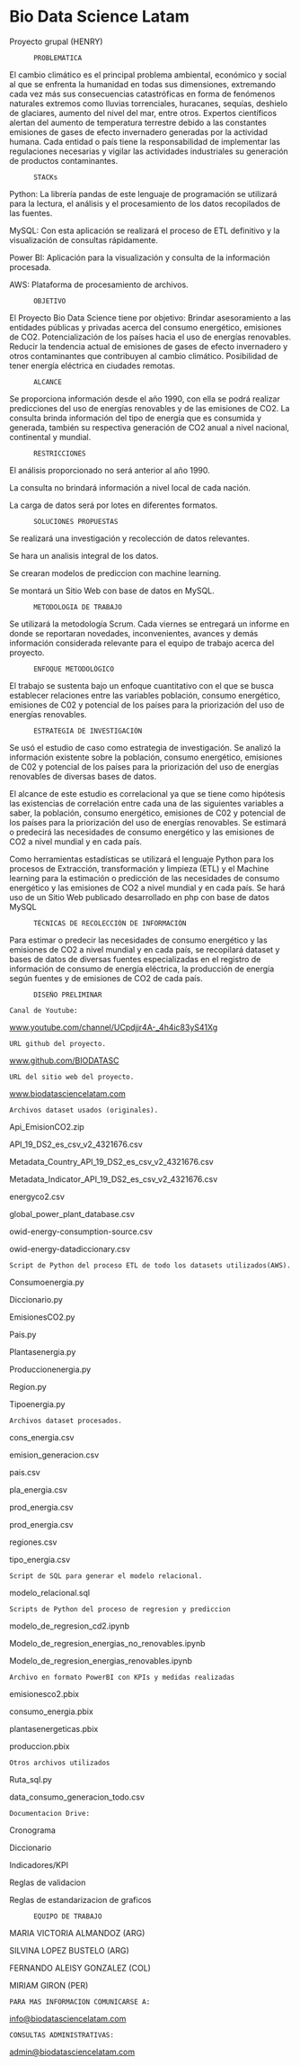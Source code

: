 # Bio Data Science Latam
Proyecto grupal (HENRY) 


          PROBLEMÁTICA

El cambio climático es el principal problema ambiental, económico y social al que se enfrenta la humanidad en todas sus dimensiones, extremando cada vez más sus consecuencias catastróficas en forma de fenómenos naturales extremos como lluvias torrenciales, huracanes, sequías, deshielo de glaciares, aumento del nivel del mar, entre otros.
Expertos científicos alertan del aumento de temperatura terrestre debido a las constantes emisiones de gases de efecto invernadero generadas por la actividad humana. 
Cada entidad o país tiene la responsabilidad de implementar las regulaciones necesarias y vigilar las actividades industriales su generación de productos contaminantes.


          STACKs
	
Python: La librería pandas de este lenguaje de programación se utilizará para la lectura, el análisis y el procesamiento de los datos recopilados de las fuentes.

MySQL: Con esta aplicación se realizará el proceso de ETL definitivo y la visualización de consultas rápidamente.

Power BI: Aplicación para la visualización y consulta de la información procesada.

AWS: Plataforma de procesamiento de archivos.


          OBJETIVO

El Proyecto Bio Data Science tiene por objetivo:
Brindar asesoramiento a las entidades públicas y privadas acerca del consumo energético, emisiones de CO2.
Potencialización de los países hacia el uso de energías renovables.
Reducir la tendencia actual de emisiones de gases de efecto invernadero y otros contaminantes que contribuyen al cambio climático.
Posibilidad de tener energía eléctrica en ciudades remotas.


          ALCANCE

Se proporciona información desde el año 1990, con ella se podrá realizar predicciones del uso de energías renovables y de las emisiones de CO2. 
La consulta brinda información del tipo de energía que es consumida y generada, también su respectiva generación de CO2  anual a nivel nacional, continental y mundial.


          RESTRICCIONES

El análisis proporcionado no será anterior al año 1990.

La consulta no brindará información a nivel local de cada nación.

La carga de datos será por lotes en diferentes formatos.


          SOLUCIONES PROPUESTAS

Se realizará una investigación y recolección de datos relevantes.

Se hara un analisis integral de los datos.

Se crearan modelos de prediccion con machine learning.

Se montará un Sitio Web con base de datos en MySQL.


          METODOLOGIA DE TRABAJO

Se utilizará la metodología Scrum. Cada viernes se entregará un informe en donde se reportaran novedades, inconvenientes, avances y demás información considerada relevante para el equipo de trabajo acerca del proyecto.


          ENFOQUE METODOLÓGICO

El trabajo se sustenta bajo un enfoque cuantitativo con el que se busca establecer relaciones entre las variables población, consumo energético, emisiones de C02 y potencial de los países para la priorización del uso de energías renovables.


          ESTRATEGIA DE INVESTIGACIÓN

Se usó el estudio de caso como estrategia de investigación. Se analizó la información existente sobre la población, consumo energético, emisiones de C02 y potencial de los países para la priorización del uso de energías renovables de diversas bases de datos.

El alcance de este estudio es correlacional ya que se tiene como hipótesis las existencias de correlación entre cada una de las siguientes variables a saber, la población, consumo energético, emisiones de C02 y potencial de los países para la priorización del uso de energías renovables. Se estimará o predecirá las necesidades de consumo energético y las emisiones de CO2 a nivel mundial y en cada país.

Como herramientas estadísticas se utilizará el lenguaje Python para los procesos de Extracción, transformación y limpieza (ETL) y el Machine learning para la estimación o predicción de las necesidades de consumo energético y las emisiones de CO2 a nivel mundial y en cada país. Se hará uso de un Sitio Web publicado desarrollado en php con base de datos MySQL


          TÉCNICAS DE RECOLECCIÓN DE INFORMACIÓN

Para estimar o predecir las necesidades de consumo energético y las emisiones de CO2 a nivel mundial y en cada país, se recopilará dataset y bases de datos de diversas fuentes especializadas en el registro de información de consumo de energía eléctrica, la producción de energía según fuentes y de emisiones de CO2 de cada país.


          DISEÑO PRELIMINAR

	Canal de Youtube:

  www.youtube.com/channel/UCpdjjr4A-_4h4ic83yS41Xg

	URL github del proyecto.
  
  www.github.com/BIODATASC	

	URL del sitio web del proyecto.
	 
   www.biodatasciencelatam.com
  
	Archivos dataset usados (originales).
  
  Api_EmisionCO2.zip
  
  API_19_DS2_es_csv_v2_4321676.csv
    
  Metadata_Country_API_19_DS2_es_csv_v2_4321676.csv
    
  Metadata_Indicator_API_19_DS2_es_csv_v2_4321676.csv
  
  energyco2.csv
  
  global_power_plant_database.csv
  
  owid-energy-consumption-source.csv
  
  owid-energy-datadiccionary.csv 

	Script de Python del proceso ETL de todo los datasets utilizados(AWS).
  
  Consumoenergia.py
  
  Diccionario.py
  
  EmisionesCO2.py
  
  Pais.py
  
  Plantasenergia.py
  
  Produccionenergia.py
  
  Region.py
  
  Tipoenergia.py

	Archivos dataset procesados.
  
  cons_energia.csv
  
  emision_generacion.csv
  
  pais.csv
  
  pla_energia.csv
  
  prod_energia.csv
  
  prod_energia.csv
  
  regiones.csv
  
  tipo_energia.csv
 
	Script de SQL para generar el modelo relacional.
  
  modelo_relacional.sql

	Scripts de Python del proceso de regresion y prediccion
  
  modelo_de_regresion_cd2.ipynb
  
  Modelo_de_regresion_energias_no_renovables.ipynb
  
  Modelo_de_regresion_energias_renovables.ipynb

	Archivo en formato PowerBI con KPIs y medidas realizadas
  
  emisionesco2.pbix
  
  consumo_energia.pbix
  
  plantasenergeticas.pbix
  
  produccion.pbix

	Otros archivos utilizados
  
  Ruta_sql.py
  
  data_consumo_generacion_todo.csv

	Documentacion Drive:
  
  Cronograma
  
  Diccionario
  
  Indicadores/KPI
  
  Reglas de validacion
  
  Reglas de estandarizacion de graficos


          EQUIPO DE TRABAJO

MARIA VICTORIA ALMANDOZ (ARG)

SILVINA LOPEZ BUSTELO (ARG)

FERNANDO ALEISY GONZALEZ (COL)

MIRIAM GIRON (PER)




	PARA MAS INFORMACION COMUNICARSE A:
info@biodatasciencelatam.com

	CONSULTAS ADMINISTRATIVAS:
admin@biodatasciencelatam.com

